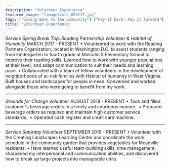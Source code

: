 ```yaml
---
description: "Volunteer Experience"
featured_image: "/image/vsco_033117.jpg"
tags: ["Giving Back to the Community"] ["Pay it back, Pay it forward"]
title: "Volunteer Experience"
---
```


_Service Spring Break Trip: Reading Partnership Volunteer & Habitat of Humanity_
MARCH 2017 - PRESENT
• Volunteered to work with the Reading Partners Organization, located in Washington D.C. to assist students ranging from kindergarten to fourth grade at Malcolm X Elementary School to improve their reading skills. Learned how to work with younger populations at their level, and adapt communication to suit their needs and learning pace.
• Collaborated with a team of fellow volunteers in the development of neighborhoods of at-risk families with Habitat of humanity in West Virginia. Built houses and landscapes for people in need. Conversed and worked alongside those who were going to benefit from my work.

---
_Grounds for Change Volunteer_
AUGUST 2018 - PRESENT
• Took and filled customer's beverage orders in a timely and courteous manner. 
• Prepared beverage orders as required and maintain high customer service standards. 
• Operated cash register and credit card machine.

---
_Service Saturday Volunteer_
SEPTEMBER 2016 - PRESENT
• Volunteer with the Creating Landscapes Learning Center and coordinate the work schedule in the community garden that provides vegetables for Meadville residents.
• Have learned useful team-building skills, time management, sharpened my interpersonal and communication abilities, and discovered how to break up large projects into manageable units.
